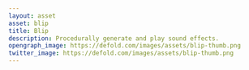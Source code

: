 ```yaml
---
layout: asset
asset: blip
title: Blip
description: Procedurally generate and play sound effects.
opengraph_image: https://defold.com/images/assets/blip-thumb.png
twitter_image: https://defold.com/images/assets/blip-thumb.png
---
```

